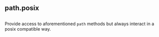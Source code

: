 ## path.posix

## 

Provide access to aforementioned `path` methods but always interact in a posix
compatible way.